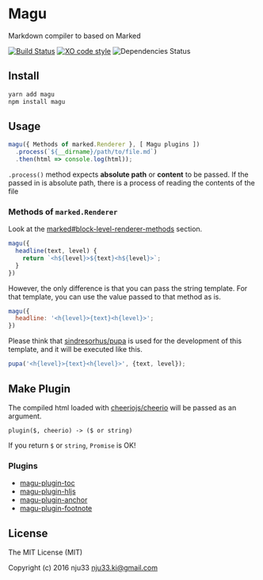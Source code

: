 # Magu

Markdown compiler to based on Marked

[![Build Status](https://travis-ci.org/nju33/magu.svg?branch=master)](https://travis-ci.org/nju33/magu) [![XO code style](https://img.shields.io/badge/code_style-XO-5ed9c7.svg)](https://github.com/sindresorhus/xo) ![Dependencies Status](https://david-dm.org/nju33/magu.svg)

## Install

```bash
yarn add magu
npm install magu
```

## Usage

```js
magu({ Methods of marked.Renderer }, [ Magu plugins ])
  .process(`${__dirname}/path/to/file.md`)
  .then(html => console.log(html));
```

`.process()` method expects **absolute path** or **content** to be passed.
If the passed in is absolute path, there is a process of reading the contents of the file

### Methods of `marked.Renderer`

Look at the [marked#block-level-renderer-methods](https://github.com/chjj/marked#block-level-renderer-methods) section.

```js
magu({
  headline(text, level) {
    return `<h${level}>${text}<h${level}>`;
  }
})
```

However, the only difference is that you can pass the string template.
For that template, you can use the value passed to that method as is.

```js
magu({
  headline: '<h{level}>{text}<h{level}>';
})
```

Please think that [sindresorhus/pupa](https://github.com/sindresorhus/pupa) is used for the development of this template, and it will be executed like this.

```js
pupa('<h{level}>{text}<h{level}>', {text, level});
```

## Make Plugin

The compiled html loaded with [cheeriojs/cheerio](https://github.com/cheeriojs/cheerio) will be passed as an argument.

`plugin($, cheerio) -> ($ or string)`

If you return `$` or `string`, `Promise` is OK!

### Plugins

- [magu-plugin-toc](https://github.com/nju33/magu-plugin-toc)
- [magu-plugin-hljs](https://github.com/nju33/magu-plugin-hljs)
- [magu-plugin-anchor](https://github.com/nju33/magu-plugin-anchor)
- [magu-plugin-footnote](https://github.com/nju33/magu-plugin-footnote)

## License

The MIT License (MIT)

Copyright (c) 2016 nju33 <nju33.ki@gmail.com>
